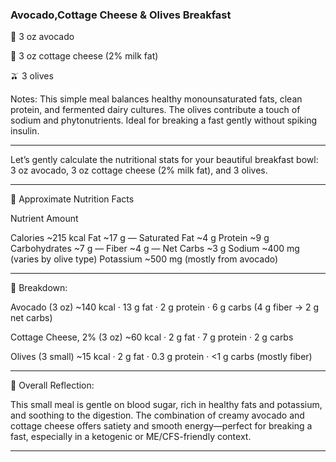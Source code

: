 ### Avocado,Cottage Cheese & Olives Breakfast

🥑 3 oz avocado

🧀 3 oz cottage cheese (2% milk fat)

🫒 3 olives



Notes: This simple meal balances healthy monounsaturated fats, clean protein, and fermented dairy cultures. The olives contribute a touch of sodium and phytonutrients. Ideal for breaking a fast gently without spiking insulin.

---

Let’s gently calculate the nutritional stats for your beautiful breakfast bowl:
3 oz avocado, 3 oz cottage cheese (2% milk fat), and 3 olives.


---

🌿 Approximate Nutrition Facts

Nutrient	Amount

Calories	~215 kcal
Fat	~17 g
— Saturated Fat	~4 g
Protein	~9 g
Carbohydrates	~7 g
— Fiber	~4 g
— Net Carbs	~3 g
Sodium	~400 mg (varies by olive type)
Potassium	~500 mg (mostly from avocado)



---

🥄 Breakdown:

Avocado (3 oz)
~140 kcal · 13 g fat · 2 g protein · 6 g carbs (4 g fiber → 2 g net carbs)

Cottage Cheese, 2% (3 oz)
~60 kcal · 2 g fat · 7 g protein · 2 g carbs

Olives (3 small)
~15 kcal · 2 g fat · 0.3 g protein · <1 g carbs (mostly fiber)



---

🌸 Overall Reflection:

This small meal is gentle on blood sugar, rich in healthy fats and potassium, and soothing to the digestion. The combination of creamy avocado and cottage cheese offers satiety and smooth energy—perfect for breaking a fast, especially in a ketogenic or ME/CFS-friendly context.



---
